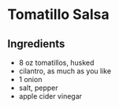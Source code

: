 # Tomatillo Salsa

## Ingredients

- 8 oz tomatillos, husked
- cilantro, as much as you like
- 1 onion
- salt, pepper
- apple cider vinegar

